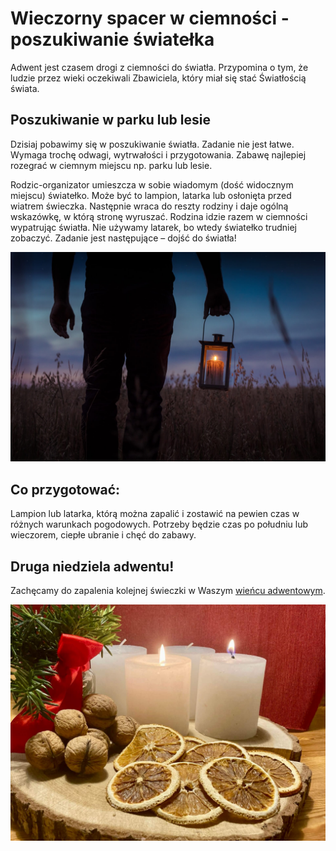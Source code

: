 # Wieczorny spacer w ciemności - poszukiwanie światełka

Adwent jest czasem drogi z ciemności do światła. Przypomina o tym, że ludzie przez wieki oczekiwali Zbawiciela, który miał się stać Światłością świata.

## Poszukiwanie w parku lub lesie

Dzisiaj pobawimy się w poszukiwanie światła. Zadanie nie jest łatwe. Wymaga trochę odwagi, wytrwałości i przygotowania.
Zabawę najlepiej rozegrać w ciemnym miejscu np. parku lub lesie. 

Rodzic-organizator umieszcza w sobie wiadomym (dość widocznym miejscu) światełko. Może być to lampion, latarka lub osłonięta przed wiatrem świeczka. Następnie wraca do reszty rodziny i daje ogólną wskazówkę, w którą stronę wyruszać. Rodzina idzie razem w ciemności wypatrując światła. Nie używamy latarek, bo wtedy światełko trudniej zobaczyć. Zadanie jest następujące – dojść do światła!

![Zdjęcie](/img/2021-12-12.jpg)

## Co przygotować:

Lampion lub latarka, którą można zapalić i zostawić na pewien czas w różnych warunkach pogodowych. Potrzeby będzie czas po południu lub wieczorem, ciepłe ubranie i chęć do zabawy.

## Druga niedziela adwentu!

Zachęcamy do zapalenia kolejnej świeczki w Waszym [wieńcu adwentowym](/wieniec/).

![Wieniec](/img/wieniec-2.jpg)